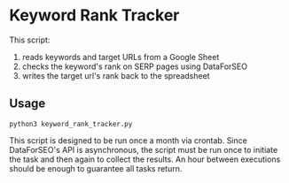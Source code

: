 # Keyword Rank Tracker

This script:
1. reads keywords and target URLs from a Google Sheet
2. checks the keyword's rank on SERP pages using DataForSEO
3. writes the target url's rank back to the spreadsheet

## Usage

    python3 keyword_rank_tracker.py

This script is designed to be run once a month via crontab. Since DataForSEO's API is asynchronous, the script must be run once to 
initiate the task and then again to collect the results. An hour between executions should be enough to guarantee all tasks return.   
